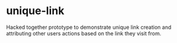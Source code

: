 # unique-link
Hacked together prototype to demonstrate unique link creation and attributing other users actions based on the link they visit from. 
